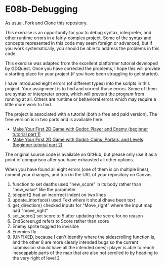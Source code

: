 # E08b-Debugging

As usual, Fork and Clone this repository.

This exercise is an opportunity for you to debug syntax, interpreter, and other runtime errors in a fairly-complex project. Some of the syntax and concepts represented in this code may seem foreign or advanced, but if you work systematically, you should be able to address the problems in this code.

This exercise was adapted from the excellent platformer tutorial developed by GDQuest. Once you have corrected the problems, I hope this will provide a starting place for your project (if you have been struggling to get started).

I have introduced eight errors (of different types) into the scripts in this project. Your assignment is to find and correct those errors. Some of them are syntax or interpreter errors, which will prevent the program from running at all. Others are runtime or behavioral errors which may require a little more work to find.

The project is associated with a tutorial (both a free and paid version). The free version is in two parts and is available here:
 * [Make Your First 2D Game with Godot: Player and Enemy (beginner tutorial part 1)](https://www.youtube.com/watch?v=Mc13Z2gboEk)
 * [Make Your First 2D Game with Godot: Coins, Portals, and Levels (beginner tutorial part 2)](https://www.youtube.com/watch?v=6ziIyx60N6I)

The original source code is available on GitHub, but please only use it as a point of comparison after you have exhausted all other options.

When you have found all eight errors (one of them is on multiple lines), commit your changes, and turn in the URL of your repository on Canvas.

1. function to set deaths used "new_score" in its body rather than "new_value" like the parameter
2. teleport() had an incorrect indent on two lines
3. update_interface() used Text where it shoul dhave been text
4. get_direction() checked inputs for "Move_right" where the input map had "move_right"
5. set_score() set score to 5 after updating the score for no reason
6. EndScreen.gd refers to Score rather than score
7. Enemy sprite toggled to invisible
8. Enemies fly
9. (UNFIXED, because I can't identify where the sidescrolling function is, and the other 8 are more clearly intended bugs so the current submission should have all the intended ones): player is able to reach inescapable parts of the map that are also not scrolled to by heading to the very right of level 2
